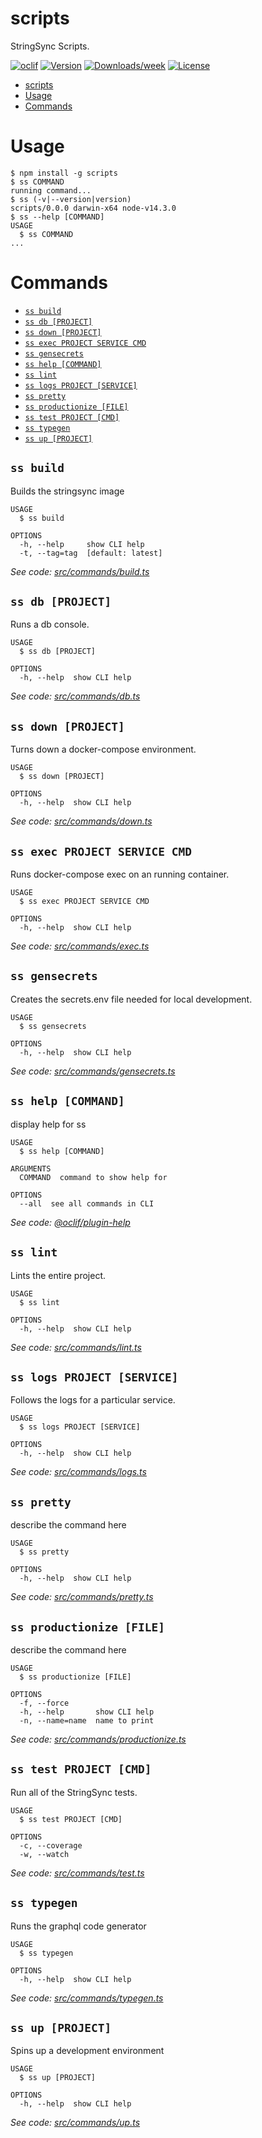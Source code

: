 # scripts

StringSync Scripts.

[![oclif](https://img.shields.io/badge/cli-oclif-brightgreen.svg)](https://oclif.io)
[![Version](https://img.shields.io/npm/v/scripts.svg)](https://npmjs.org/package/scripts)
[![Downloads/week](https://img.shields.io/npm/dw/scripts.svg)](https://npmjs.org/package/scripts)
[![License](https://img.shields.io/npm/l/scripts.svg)](https://github.com/jaredjj3/string-sync/blob/master/package.json)

<!-- toc -->
* [scripts](#scripts)
* [Usage](#usage)
* [Commands](#commands)
<!-- tocstop -->

# Usage

<!-- usage -->
```sh-session
$ npm install -g scripts
$ ss COMMAND
running command...
$ ss (-v|--version|version)
scripts/0.0.0 darwin-x64 node-v14.3.0
$ ss --help [COMMAND]
USAGE
  $ ss COMMAND
...
```
<!-- usagestop -->

# Commands

<!-- commands -->
* [`ss build`](#ss-build)
* [`ss db [PROJECT]`](#ss-db-project)
* [`ss down [PROJECT]`](#ss-down-project)
* [`ss exec PROJECT SERVICE CMD`](#ss-exec-project-service-cmd)
* [`ss gensecrets`](#ss-gensecrets)
* [`ss help [COMMAND]`](#ss-help-command)
* [`ss lint`](#ss-lint)
* [`ss logs PROJECT [SERVICE]`](#ss-logs-project-service)
* [`ss pretty`](#ss-pretty)
* [`ss productionize [FILE]`](#ss-productionize-file)
* [`ss test PROJECT [CMD]`](#ss-test-project-cmd)
* [`ss typegen`](#ss-typegen)
* [`ss up [PROJECT]`](#ss-up-project)

## `ss build`

Builds the stringsync image

```
USAGE
  $ ss build

OPTIONS
  -h, --help     show CLI help
  -t, --tag=tag  [default: latest]
```

_See code: [src/commands/build.ts](https://github.com/jaredjj3/string-sync/blob/v0.0.0/src/commands/build.ts)_

## `ss db [PROJECT]`

Runs a db console.

```
USAGE
  $ ss db [PROJECT]

OPTIONS
  -h, --help  show CLI help
```

_See code: [src/commands/db.ts](https://github.com/jaredjj3/string-sync/blob/v0.0.0/src/commands/db.ts)_

## `ss down [PROJECT]`

Turns down a docker-compose environment.

```
USAGE
  $ ss down [PROJECT]

OPTIONS
  -h, --help  show CLI help
```

_See code: [src/commands/down.ts](https://github.com/jaredjj3/string-sync/blob/v0.0.0/src/commands/down.ts)_

## `ss exec PROJECT SERVICE CMD`

Runs docker-compose exec on an running container.

```
USAGE
  $ ss exec PROJECT SERVICE CMD

OPTIONS
  -h, --help  show CLI help
```

_See code: [src/commands/exec.ts](https://github.com/jaredjj3/string-sync/blob/v0.0.0/src/commands/exec.ts)_

## `ss gensecrets`

Creates the secrets.env file needed for local development.

```
USAGE
  $ ss gensecrets

OPTIONS
  -h, --help  show CLI help
```

_See code: [src/commands/gensecrets.ts](https://github.com/jaredjj3/string-sync/blob/v0.0.0/src/commands/gensecrets.ts)_

## `ss help [COMMAND]`

display help for ss

```
USAGE
  $ ss help [COMMAND]

ARGUMENTS
  COMMAND  command to show help for

OPTIONS
  --all  see all commands in CLI
```

_See code: [@oclif/plugin-help](https://github.com/oclif/plugin-help/blob/v2.2.1/src/commands/help.ts)_

## `ss lint`

Lints the entire project.

```
USAGE
  $ ss lint

OPTIONS
  -h, --help  show CLI help
```

_See code: [src/commands/lint.ts](https://github.com/jaredjj3/string-sync/blob/v0.0.0/src/commands/lint.ts)_

## `ss logs PROJECT [SERVICE]`

Follows the logs for a particular service.

```
USAGE
  $ ss logs PROJECT [SERVICE]

OPTIONS
  -h, --help  show CLI help
```

_See code: [src/commands/logs.ts](https://github.com/jaredjj3/string-sync/blob/v0.0.0/src/commands/logs.ts)_

## `ss pretty`

describe the command here

```
USAGE
  $ ss pretty

OPTIONS
  -h, --help  show CLI help
```

_See code: [src/commands/pretty.ts](https://github.com/jaredjj3/string-sync/blob/v0.0.0/src/commands/pretty.ts)_

## `ss productionize [FILE]`

describe the command here

```
USAGE
  $ ss productionize [FILE]

OPTIONS
  -f, --force
  -h, --help       show CLI help
  -n, --name=name  name to print
```

_See code: [src/commands/productionize.ts](https://github.com/jaredjj3/string-sync/blob/v0.0.0/src/commands/productionize.ts)_

## `ss test PROJECT [CMD]`

Run all of the StringSync tests.

```
USAGE
  $ ss test PROJECT [CMD]

OPTIONS
  -c, --coverage
  -w, --watch
```

_See code: [src/commands/test.ts](https://github.com/jaredjj3/string-sync/blob/v0.0.0/src/commands/test.ts)_

## `ss typegen`

Runs the graphql code generator

```
USAGE
  $ ss typegen

OPTIONS
  -h, --help  show CLI help
```

_See code: [src/commands/typegen.ts](https://github.com/jaredjj3/string-sync/blob/v0.0.0/src/commands/typegen.ts)_

## `ss up [PROJECT]`

Spins up a development environment

```
USAGE
  $ ss up [PROJECT]

OPTIONS
  -h, --help  show CLI help
```

_See code: [src/commands/up.ts](https://github.com/jaredjj3/string-sync/blob/v0.0.0/src/commands/up.ts)_
<!-- commandsstop -->
